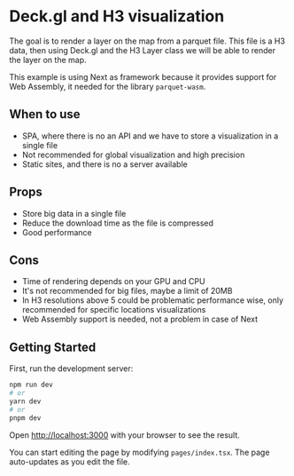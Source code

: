 # Deck.gl and H3 visualization

The goal is to render a layer on the map from a parquet file. This file is a H3 data, then using Deck.gl and the H3 Layer class we will be able to render the layer on the map.

This example is using Next as framework because it provides support for Web Assembly, it needed for the library `parquet-wasm`.

## When to use

* SPA, where there is no an API and we have to store a visualization in a single file
* Not recommended for global visualization and high precision
* Static sites, and there is no a server available

## Props

* Store big data in a single file
* Reduce the download time as the file is compressed
* Good performance

## Cons

* Time of rendering depends on your GPU and CPU
* It's not recommended for big files, maybe a limit of 20MB
* In H3 resolutions above 5 could be problematic performance wise, only recommended for specific locations visualizations
* Web Assembly support is needed, not a problem in case of Next

## Getting Started

First, run the development server:

```bash
npm run dev
# or
yarn dev
# or
pnpm dev
```

Open [http://localhost:3000](http://localhost:3000) with your browser to see the result.

You can start editing the page by modifying `pages/index.tsx`. The page auto-updates as you edit the file.
